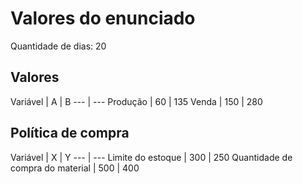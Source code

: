 # Valores do enunciado

Quantidade de dias: 20

## Valores

Variável | A | B
--- | ---
Produção | 60 | 135
Venda | 150 | 280

## Política de compra

Variável | X | Y
--- | ---
Limite do estoque | 300 | 250
Quantidade de compra do material | 500 | 400

